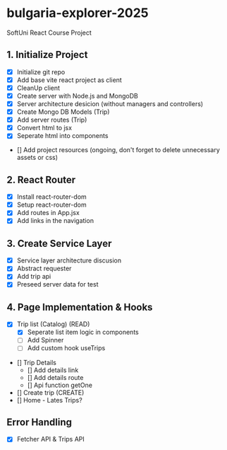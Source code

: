 # bulgaria-explorer-2025
SoftUni React Course Project

## 1. Initialize Project
- [x] Initialize git repo
- [x] Add base vite react project as client
- [x] CleanUp client
- [x] Create server with Node.js and MongoDB
- [x] Server architecture desicion (without managers and controllers)
- [x] Create Mongo DB Models (Trip)
- [x] Add server routes (Trip)
- [x] Convert html to jsx
- [x] Seperate html into components
- [] Add project resources (ongoing, don't forget to delete unnecessary assets or css)
## 2. React Router
- [x] Install react-router-dom
- [x] Setup react-router-dom
- [x] Add routes in App.jsx
- [x] Add links in the navigation
## 3. Create Service Layer
- [x] Service layer architecture discusion
- [x] Abstract requester
- [x] Add trip api
- [x] Preseed server data for test
## 4. Page Implementation & Hooks
- [x] Trip list (Catalog) (READ)
  - [x] Seperate list item logic in components
  - [ ] Add Spinner
  - [ ] Add custom hook useTrips
- [] Trip Details
  - [] Add details link
  - [] Add details route
  - [] Api function getOne
- [] Create trip (CREATE)
- [] Home - Lates Trips?
## Error Handling
- [x] Fetcher API & Trips API